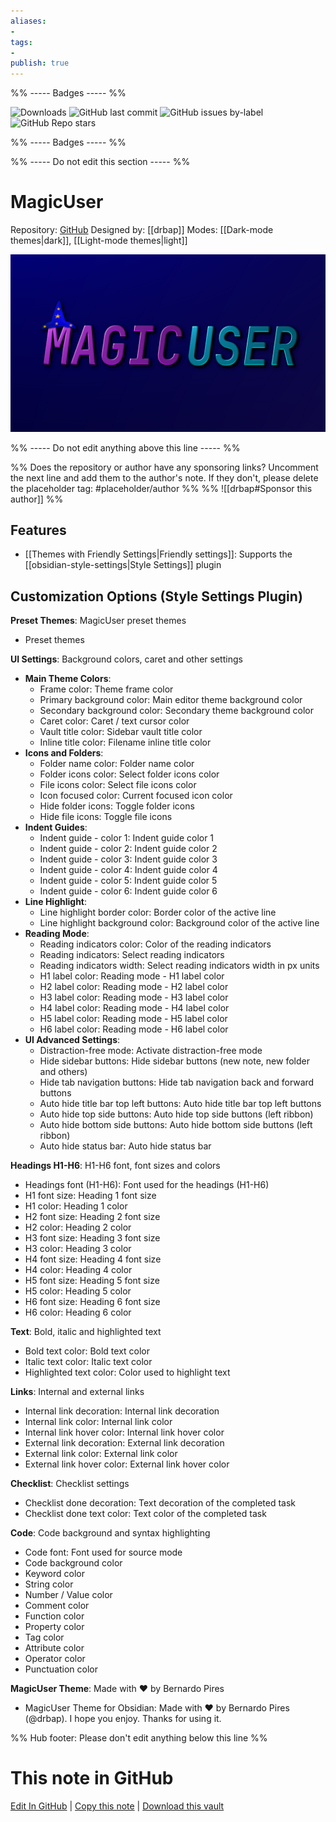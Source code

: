 ```yaml
---
aliases:
- 
tags: 
- 
publish: true
---
```


%% ----- Badges ----- %%

![Downloads](https://img.shields.io/badge/downloads-7045-573E7A?style=for-the-badge&logo=)
![GitHub last commit](https://img.shields.io/github/last-commit/drbap/magicuser-theme-for-obsidian?color=573E7A&label=last%20update&logo=github&style=for-the-badge)
![GitHub issues by-label](https://img.shields.io/github/issues/drbap/magicuser-theme-for-obsidian/help%20wanted?color=573E7A&logo=github&style=for-the-badge) 
![GitHub Repo stars](https://img.shields.io/github/stars/drbap/magicuser-theme-for-obsidian?color=573E7A&logo=github&style=for-the-badge)

%% ----- Badges ----- %%

%% ----- Do not edit this section ----- %%

# MagicUser

Repository: [GitHub](https://github.com/drbap/magicuser-theme-for-obsidian)
Designed by: [[drbap]]
Modes: [[Dark-mode themes|dark]], [[Light-mode themes|light]]



![screenshot](https://github.com/drbap/magicuser-theme-for-obsidian/raw/HEAD/screenshot.png)

%% ----- Do not edit anything above this line ----- %% 

%% Does the repository or author have any sponsoring links? Uncomment the next line and add them to the author's note. If they don't, please delete the placeholder tag: #placeholder/author %%
%% ![[drbap#Sponsor this author]] %%


## Features

- [[Themes with Friendly Settings|Friendly settings]]: Supports the [[obsidian-style-settings|Style Settings]] plugin

## Customization Options (Style Settings Plugin) 

**Preset Themes**: MagicUser preset themes
- Preset themes

**UI Settings**: Background colors, caret and other settings
- **Main Theme Colors**: 
    - Frame color: Theme frame color
    - Primary background color: Main editor theme background color
    - Secondary background color: Secondary theme background color
    - Caret color: Caret / text cursor color
    - Vault title color: Sidebar vault title color
    - Inline title color: Filename inline title color
- **Icons and Folders**: 
    - Folder name color: Folder name color
    - Folder icons color: Select folder icons color
    - File icons color: Select file icons color
    - Icon focused color: Current focused icon color
    - Hide folder icons: Toggle folder icons
    - Hide file icons: Toggle file icons
- **Indent Guides**: 
    - Indent guide - color 1: Indent guide color 1
    - Indent guide - color 2: Indent guide color 2
    - Indent guide - color 3: Indent guide color 3
    - Indent guide - color 4: Indent guide color 4
    - Indent guide - color 5: Indent guide color 5
    - Indent guide - color 6: Indent guide color 6
- **Line Highlight**: 
    - Line highlight border color: Border color of the active line
    - Line highlight background color: Background color of the active line
- **Reading Mode**: 
    - Reading indicators color: Color of the reading indicators
    - Reading indicators: Select reading indicators
    - Reading indicators width: Select reading indicators width in px units
    - H1 label color: Reading mode - H1 label color
    - H2 label color: Reading mode - H2 label color
    - H3 label color: Reading mode - H3 label color
    - H4 label color: Reading mode - H4 label color
    - H5 label color: Reading mode - H5 label color
    - H6 label color: Reading mode - H6 label color
- **UI Advanced Settings**: 
    - Distraction-free mode: Activate distraction-free mode
    - Hide sidebar buttons: Hide sidebar buttons (new note, new folder and others)
    - Hide tab navigation buttons: Hide tab navigation back and forward buttons
    - Auto hide title bar top left buttons: Auto hide title bar top left buttons
    - Auto hide top side buttons: Auto hide top side buttons (left ribbon)
    - Auto hide bottom side buttons: Auto hide bottom side buttons (left ribbon)
    - Auto hide status bar: Auto hide status bar

**Headings H1-H6**: H1-H6 font, font sizes and colors
- Headings font (H1-H6): Font used for the headings (H1-H6)
- H1 font size: Heading 1 font size
- H1 color: Heading 1 color
- H2 font size: Heading 2 font size
- H2 color: Heading 2 color
- H3 font size: Heading 3 font size
- H3 color: Heading 3 color
- H4 font size: Heading 4 font size
- H4 color: Heading 4 color
- H5 font size: Heading 5 font size
- H5 color: Heading 5 color
- H6 font size: Heading 6 font size
- H6 color: Heading 6 color

**Text**: Bold, italic and highlighted text
- Bold text color: Bold text color
- Italic text color: Italic text color
- Highlighted text color: Color used to highlight text

**Links**: Internal and external links
- Internal link decoration: Internal link decoration
- Internal link color: Internal link color
- Internal link hover color: Internal link hover color
- External link decoration: External link decoration
- External link color: External link color
- External link hover color: External link hover color

**Checklist**: Checklist settings
- Checklist done decoration: Text decoration of the completed task
- Checklist done text color: Text color of the completed task

**Code**: Code background and syntax highlighting
- Code font: Font used for source mode
- Code background color
- Keyword color
- String color
- Number / Value color
- Comment color
- Function color
- Property color
- Tag color
- Attribute color
- Operator color
- Punctuation color

**MagicUser Theme**: Made with ♥ by Bernardo Pires
- MagicUser Theme for Obsidian: Made with ♥ by Bernardo Pires (@drbap). I hope you enjoy. Thanks for using it.


%% Hub footer: Please don't edit anything below this line %%

# This note in GitHub

<span class="git-footer">[Edit In GitHub](https://github.dev/obsidian-community/obsidian-hub/blob/main/02%20-%20Community%20Expansions/02.05%20All%20Community%20Expansions/Themes/MagicUser.md "git-hub-edit-note") | [Copy this note](https://raw.githubusercontent.com/obsidian-community/obsidian-hub/main/02%20-%20Community%20Expansions/02.05%20All%20Community%20Expansions/Themes/MagicUser.md "git-hub-copy-note") | [Download this vault](https://github.com/obsidian-community/obsidian-hub/archive/refs/heads/main.zip "git-hub-download-vault") </span>
